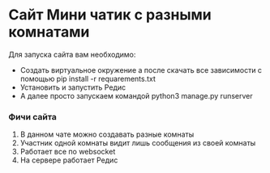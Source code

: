 <h1>Сайт Мини чатик с разными комнатами</h1>

<p>Для запуска сайта вам необходимо:</p>
<ul>
    <li>Создать виртуальное окружение а после скачать все зависимости с помощью pip install -r requarements.txt</li>
    <li>Установить и запустить Редис</li>
    <li>А далее просто запускаем командой python3 manage.py runserver</li>
</ul>


<h3>Фичи сайта</h3>
<ol>
    <li>В данном чате можно создавать разные комнаты</li>
    <li>Участник одной комнаты видит лишь сообщения из своей комнаты</li>
    <li>Работает все по  websocket</li>
    <li>На сервере работает Редис</li>

</ol>